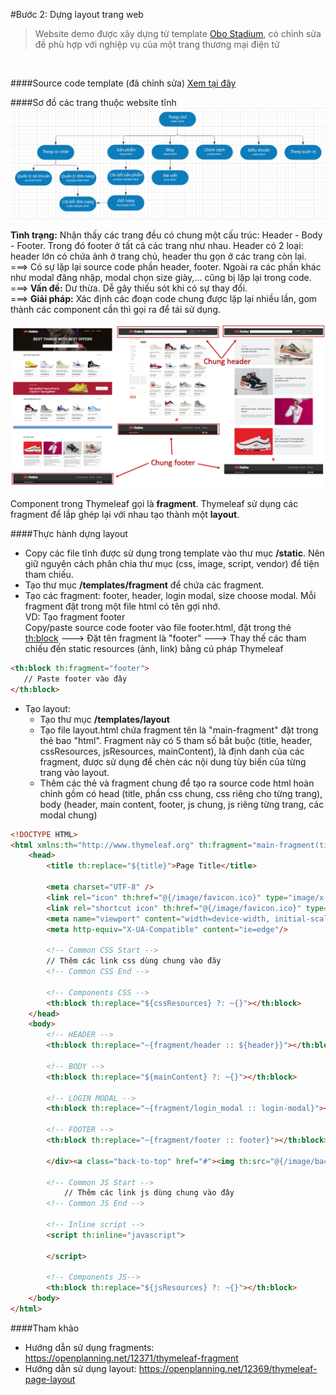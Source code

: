 #Bước 2: Dựng layout trang web

> Website demo được xây dựng từ template [Obo Stadium](https://cody0203.github.io/normal-obo-stadium/), có chỉnh sửa đề phù hợp với nghiệp vụ của một trang thương mại điện tử

<br>

####Source code template (đã chỉnh sửa)
[Xem tại đây](../original-obo-stadium) 

####Sơ đồ các trang thuộc website tĩnh
![Cấu trúc trang web tĩnh](../images/ui-diagram.PNG)

**Tình trạng:** Nhận thấy các trang đều có chung một cấu trúc: Header - Body - Footer. Trong đó footer ở tất cả các trang như nhau. Header có 2 loại: header lớn có chứa ảnh ở trang chủ, header thu gọn ở các trang còn lại.<br>
===> Có sự lặp lại source code phần header, footer. Ngoài ra các phần khác như modal đăng nhập, modal chọn size giày,... cũng bị lặp lại trong code.<br>
===> **Vấn đề:** Dư thừa. Dễ gây thiếu sót khi có sự thay đổi.<br>
===> **Giải pháp:** Xác định các đoạn code chung được lặp lại nhiều lần, gom thành các component cần thì gọi ra để tái sử dụng. 

![Cấu trúc trang web tĩnh](../images/common.PNG)

Component trong Thymeleaf gọi là **fragment**. Thymeleaf sử dụng các fragment để lắp ghép lại với nhau tạo thành một **layout**.


####Thực hành dựng layout
- Copy các file tĩnh được sử dụng trong template vào thư mục **/static**. Nên giữ nguyên cách phân chia thư mục (css, image, script, vendor) để tiện tham chiếu.
- Tạo thư mục **/templates/fragment** để chứa các fragment. 
- Tạo các fragment: footer, header, login modal, size choose modal. Mỗi fragment đặt trong một file html có tên gợi nhớ. 
<br>VD: Tạo fragment footer
<br>Copy/paste source code footer vào file footer.html, đặt trong thẻ <th:block> ---> Đặt tên fragment là "footer" ---> Thay thế các tham chiếu đến static resources (ảnh, link) bằng cú pháp Thymeleaf 
```html
<th:block th:fragment="footer">
   // Paste footer vào đây
</th:block>
```
- Tạo layout:
    - Tạo thư mục **/templates/layout**
    - Tạo file layout.html chứa fragment tên là "main-fragment" đặt trong thẻ bao "html". Fragment này có 5 tham số bắt buộc (title, header, cssResources, jsResources, mainContent), là định danh của các fragment, được sử dụng để chèn các nội dung tùy biến của từng trang vào layout.
    - Thêm các thẻ và fragment chung để tạo ra source code html hoàn chỉnh gồm có head (title, phần css chung, css riêng cho từng trang), body (header, main content, footer, js chung, js riêng từng trang, các modal chung)
```html
<!DOCTYPE HTML>
<html xmlns:th="http://www.thymeleaf.org" th:fragment="main-fragment(title, header, cssResources, jsResources, mainContent)">
    <head>
        <title th:replace="${title}">Page Title</title>
        
        <meta charset="UTF-8" />        
        <link rel="icon" th:href="@{/image/favicon.ico}" type="image/x-icon"/>
        <link rel="shortcut icon" th:href="@{/image/favicon.ico}" type="image/x-icon"/>
        <meta name="viewport" content="width=device-width, initial-scale=1, shrink-to-fit=no"/>
        <meta http-equiv="X-UA-Compatible" content="ie=edge"/>
        
        <!-- Common CSS Start -->
        // Thêm các link css dùng chung vào đây
        <!-- Common CSS End -->

        <!-- Components CSS -->
        <th:block th:replace="${cssResources} ?: ~{}"></th:block>
    </head>
    <body>
        <!-- HEADER -->
        <th:block th:replace="~{fragment/header :: ${header}}"></th:block>

        <!-- BODY -->
        <th:block th:replace="${mainContent} ?: ~{}"></th:block>

        <!-- LOGIN MODAL -->
        <th:block th:replace="~{fragment/login_modal :: login-modal}"></th:block>

        <!-- FOOTER -->
        <th:block th:replace="~{fragment/footer :: footer}"></th:block>

        </div><a class="back-to-top" href="#"><img th:src="@{/image/back-to-top.png}" alt=""/></a>

        <!-- Common JS Start -->
            // Thêm các link js dùng chung vào đây
        <!-- Common JS End -->
            
        <!-- Inline script --> 
        <script th:inline="javascript">

        </script>

        <!-- Components JS-->
        <th:block th:replace="${jsResources} ?: ~{}"></th:block>
    </body>
</html>
```


####Tham khảo
- Hướng dẫn sử dụng fragments: https://openplanning.net/12371/thymeleaf-fragment
- Hướng dẫn sử dụng layout: https://openplanning.net/12369/thymeleaf-page-layout